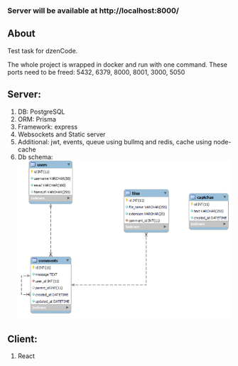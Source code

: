 ### Server will be available at http://localhost:8000/

## About

Test task for dzenCode.

The whole project is wrapped in docker and run with one command. These ports need to be freed: 5432, 6379, 8000, 8001, 3000, 5050

## Server:

1.  DB: PostgreSQL
2.  ORM: Prisma
3.  Framework: express
4.  Websockets and Static server
5.  Additional: jwt, events, queue using bullmq and redis, cache using node-cache
6.  Db schema: ![DbSchema](./db.png "Db")

## Client:

1.  React
